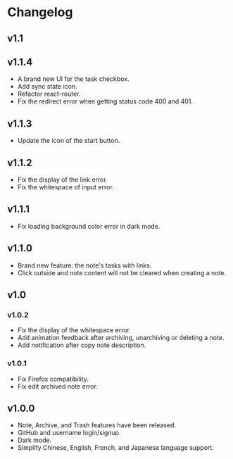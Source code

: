 # Changelog

## v1.1

## v1.1.4

- A brand new UI for the task checkbox.
- Add sync state icon.
- Refactor react-router.
- Fix the redirect error when getting status code 400 and 401.

## v1.1.3

- Update the icon of the start button.

## v1.1.2

- Fix the display of the link error.
- Fix the whitespace of input error.

## v1.1.1

- Fix loading background color error in dark mode.

## v1.1.0

- Brand new feature: the note's tasks with links.
- Click outside and note content will not be cleared when creating a note.

## v1.0

### v1.0.2

- Fix the display of the whitespace error.
- Add animation feedback after archiving, unarchiving or deleting a note.
- Add notification after copy note description.

### v1.0.1

- Fix Firefox compatibility.
- Fix edit archived note error.

## v1.0.0

- Note, Archive, and Trash features have been released.
- GitHub and username login/signup.
- Dark mode.
- Simplify Chinese, English, French, and Japanese language support.
